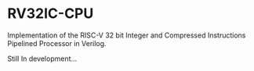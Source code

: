 # RV32IC-CPU
Implementation of the RISC-V 32 bit Integer and Compressed Instructions Pipelined Processor in Verilog.

Still In development...

